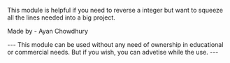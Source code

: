This module is helpful if you need to reverse a integer but want to squeeze all the lines needed into a big project.

Made by - Ayan Chowdhury

--- This module can be used without any need of ownership in educational or commercial needs. But if you wish, you can advetise while the use. ---
